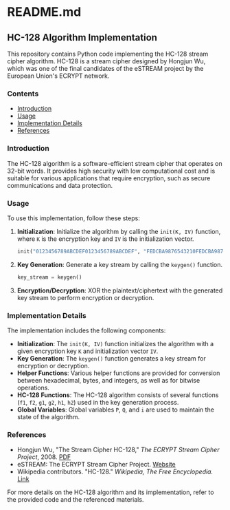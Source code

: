 # README.md

## HC-128 Algorithm Implementation

This repository contains Python code implementing the HC-128 stream cipher algorithm. HC-128 is a stream cipher designed by Hongjun Wu, which was one of the final candidates of the eSTREAM project by the European Union's ECRYPT network.

### Contents

- [Introduction](#introduction)
- [Usage](#usage)
- [Implementation Details](#implementation-details)
- [References](#references)

### Introduction

The HC-128 algorithm is a software-efficient stream cipher that operates on 32-bit words. It provides high security with low computational cost and is suitable for various applications that require encryption, such as secure communications and data protection.

### Usage

To use this implementation, follow these steps:

1. **Initialization**: Initialize the algorithm by calling the `init(K, IV)` function, where `K` is the encryption key and `IV` is the initialization vector.
   
   ```python
   init("0123456789ABCDEF0123456789ABCDEF", "FEDCBA9876543210FEDCBA9876543210")
   ```

2. **Key Generation**: Generate a key stream by calling the `keygen()` function.

   ```python
   key_stream = keygen()
   ```

3. **Encryption/Decryption**: XOR the plaintext/ciphertext with the generated key stream to perform encryption or decryption.

### Implementation Details

The implementation includes the following components:

- **Initialization**: The `init(K, IV)` function initializes the algorithm with a given encryption key `K` and initialization vector `IV`.
- **Key Generation**: The `keygen()` function generates a key stream for encryption or decryption.
- **Helper Functions**: Various helper functions are provided for conversion between hexadecimal, bytes, and integers, as well as for bitwise operations.
- **HC-128 Functions**: The HC-128 algorithm consists of several functions (`f1`, `f2`, `g1`, `g2`, `h1`, `h2`) used in the key generation process.
- **Global Variables**: Global variables `P`, `Q`, and `i` are used to maintain the state of the algorithm.

### References

- Hongjun Wu, "The Stream Cipher HC-128," *The ECRYPT Stream Cipher Project*, 2008. [PDF](https://www.ecrypt.eu.org/stream/p3ciphers/hc/hc128_p3.pdf)
- eSTREAM: The ECRYPT Stream Cipher Project. [Website](https://www.ecrypt.eu.org/stream/)
- Wikipedia contributors. "HC-128." *Wikipedia, The Free Encyclopedia.* [Link](https://en.wikipedia.org/wiki/HC-128)

For more details on the HC-128 algorithm and its implementation, refer to the provided code and the referenced materials.
